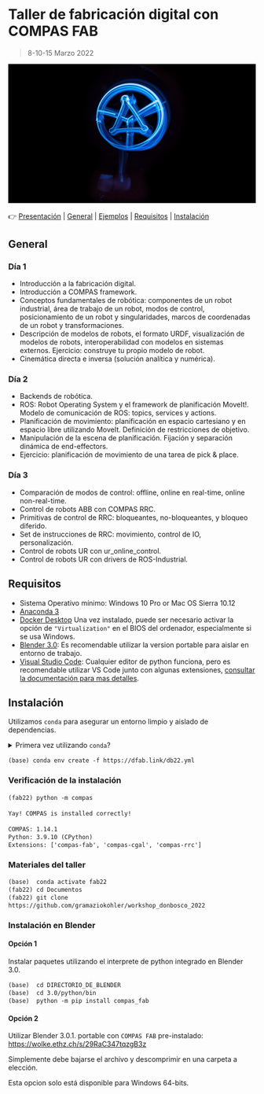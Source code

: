 # Taller de fabricación digital con COMPAS FAB

> 8-10-15 Marzo 2022

![Flyer](images/compas-lightpainting-bg.jpg)

👉 [Presentación](https://docs.google.com/presentation/d/15yLLKv6W3ld0PMNl8Bb22njB9GQ33CGZL1jOqBRUKS8) | [General](#general) | [Ejemplos](examples/) | [Requisitos](#requisitos) | [Instalación](#instalación)

## General

### Día 1

* Introducción a la fabricación digital.
* Introducción a COMPAS framework.
* Conceptos fundamentales de robótica: componentes de un robot industrial, área de trabajo de un robot, modos de control, posicionamiento de un robot y singularidades, marcos de coordenadas de un robot y transformaciones.
* Descripción de modelos de robots, el formato URDF, visualización de modelos de robots, interoperabilidad con modelos en sistemas externos. Ejercicio: construye tu propio modelo de robot.
* Cinemática directa e inversa (solución analítica y numérica).

### Día 2

* Backends de robótica.
* ROS: Robot Operating System y el framework de planificación MoveIt!. Modelo de comunicación de ROS: topics, services y actions.
* Planificación de movimiento: planificación en espacio cartesiano y en espacio libre utilizando MoveIt. Definición de restricciones de objetivo.
* Manipulación de la escena de planificación. Fijación y separación dinámica de end-effectors.
* Ejercicio: planificación de movimiento de una tarea de pick & place.

### Día 3

* Comparación de modos de control: offline, online en real-time, online non-real-time.
* Control de robots ABB con COMPAS RRC.
* Primitivas de control de RRC: bloqueantes, no-bloqueantes, y bloqueo diferido.
* Set de instrucciones de RRC: movimiento, control de IO, personalización.
* Control de robots UR con ur_online_control.
* Control de robots UR con drivers de ROS-Industrial.

## Requisitos

* Sistema Operativo mínimo: Windows 10 Pro or Mac OS Sierra 10.12
* [Anaconda 3](https://www.anaconda.com/distribution/)
* [Docker Desktop](https://www.docker.com/products/docker-desktop) Una vez instalado, puede ser necesario activar la opción de `"Virtualization"` en el BIOS del ordenador, especialmente si se usa Windows.
* [Blender 3.0](https://www.blender.org/download): Es recomendable utilizar la version portable para aislar en entorno de trabajo.
* [Visual Studio Code](https://code.visualstudio.com/): Cualquier editor de python funciona, pero es recomendable utilizar VS Code junto con algunas extensiones, [consultar la documentación para mas detalles](https://gramaziokohler.github.io/compas_fab/latest/getting_started.html#working-in-visual-studio-code).

## Instalación

Utilizamos `conda` para asegurar un entorno limpio y aislado de dependencias.

<details><summary>Primera vez utilizando  <code>conda</code>?</summary>
<p>

Ejecutar primero el siguiente comando al menos una vez:

    (base) conda config --add channels conda-forge

</p>
</details>

    (base) conda env create -f https://dfab.link/db22.yml

### Verificación de la instalación

    (fab22) python -m compas

    Yay! COMPAS is installed correctly!

    COMPAS: 1.14.1
    Python: 3.9.10 (CPython)
    Extensions: ['compas-fab', 'compas-cgal', 'compas-rrc']

### Materiales del taller

    (base)  conda activate fab22
    (fab22) cd Documentos
    (fab22) git clone https://github.com/gramaziokohler/workshop_donbosco_2022

### Instalación en Blender

#### Opción 1

Instalar paquetes utilizando el interprete de python integrado en Blender 3.0.

    (base)  cd DIRECTORIO_DE_BLENDER
    (base)  cd 3.0/python/bin
    (base)  python -m pip install compas_fab

#### Opción 2

Utilizar Blender 3.0.1. portable con `COMPAS FAB` pre-instalado: https://wolke.ethz.ch/s/29RaC347tqzgB3z

Simplemente debe bajarse el archivo y descomprimir en una carpeta a elección.

Esta opcion solo está disponible para Windows 64-bits.
